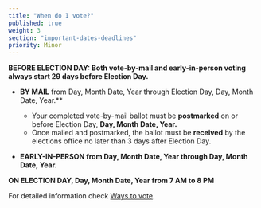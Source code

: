 ```yaml
---
title: "When do I vote?"
published: true
weight: 3
section: "important-dates-deadlines"
priority: Minor
---
```

**BEFORE ELECTION DAY: Both vote-by-mail and early-in-person voting always start 29 days before Election Day.**  

- **BY MAIL** from Day, Month Date, Year through Election Day, Day, Month Date, Year.**
	- Your completed vote-by-mail ballot must be **postmarked** on or before Election Day, **Day, Month Date, Year.**
	- Once mailed and postmarked, the ballot must be **received** by the elections office no later than 3 days after Election Day.

-  **EARLY-IN-PERSON from Day, Month Date, Year through Day, Month Date, Year.**

**ON ELECTION DAY, Day, Month Date, Year from 7 AM to 8 PM**  

For detailed information check [Ways to vote](#section-ways-to-vote).